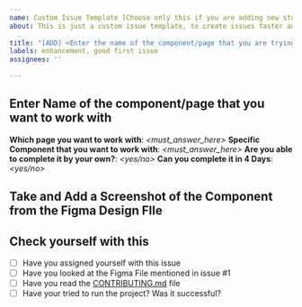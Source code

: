 ```yaml
---
name: Custom Issue Template [Choose only this if you are adding new stuff]
about: This is just a custom issue template, to create issues faster and efficiently
  .
title: "[ADD] <Enter the name of the component/page that you are trying to solve>"
labels: enhancement, good first issue
assignees: ''

---
```


## Enter Name of the component/page that you want to work with

**Which page you want to work with**: _<must_answer_here>_
**Specific Component that you want to work with**: _<must_answer_here>_
**Are you able to complete it by your own?**: _<yes/no>_
**Can you complete it in 4 Days**: _<yes/no>_


## Take and  Add a Screenshot of the Component from the Figma Design FIle

<Just Drag your image here>



## Check yourself with this

- [ ] Have you assigned yourself with this issue
- [ ] Have you looked at the Figma File mentioned in issue #1
- [ ] Have you read the [CONTRIBUTING.md](https://github.com/TinkerHub-CEC/tinkerhub-cec-website/blob/main/CONTRIBUTING.md) file
- [ ] Have your tried to run the project? Was it successful?
